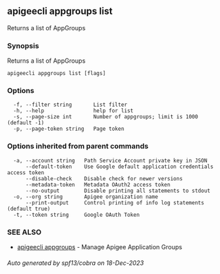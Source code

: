 ## apigeecli appgroups list

Returns a list of AppGroups

### Synopsis

Returns a list of AppGroups

```
apigeecli appgroups list [flags]
```

### Options

```
  -f, --filter string       List filter
  -h, --help                help for list
  -s, --page-size int       Number of appgroups; limit is 1000 (default -1)
  -p, --page-token string   Page token
```

### Options inherited from parent commands

```
  -a, --account string   Path Service Account private key in JSON
      --default-token    Use Google default application credentials access token
      --disable-check    Disable check for newer versions
      --metadata-token   Metadata OAuth2 access token
      --no-output        Disable printing all statements to stdout
  -o, --org string       Apigee organization name
      --print-output     Control printing of info log statements (default true)
  -t, --token string     Google OAuth Token
```

### SEE ALSO

* [apigeecli appgroups](apigeecli_appgroups.md)	 - Manage Apigee Application Groups

###### Auto generated by spf13/cobra on 18-Dec-2023
